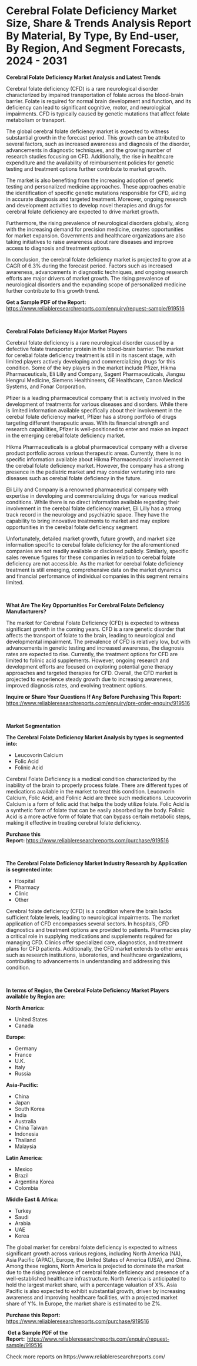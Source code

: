 <p><h1>Cerebral Folate Deficiency Market Size, Share & Trends Analysis Report By Material, By Type, By End-user, By Region, And Segment Forecasts, 2024 - 2031</h1></p><p><strong>Cerebral Folate Deficiency Market Analysis and Latest Trends</strong></p>
<p><p>Cerebral folate deficiency (CFD) is a rare neurological disorder characterized by impaired transportation of folate across the blood-brain barrier. Folate is required for normal brain development and function, and its deficiency can lead to significant cognitive, motor, and neurological impairments. CFD is typically caused by genetic mutations that affect folate metabolism or transport.</p><p>The global cerebral folate deficiency market is expected to witness substantial growth in the forecast period. This growth can be attributed to several factors, such as increased awareness and diagnosis of the disorder, advancements in diagnostic techniques, and the growing number of research studies focusing on CFD. Additionally, the rise in healthcare expenditure and the availability of reimbursement policies for genetic testing and treatment options further contribute to market growth.</p><p>The market is also benefiting from the increasing adoption of genetic testing and personalized medicine approaches. These approaches enable the identification of specific genetic mutations responsible for CFD, aiding in accurate diagnosis and targeted treatment. Moreover, ongoing research and development activities to develop novel therapies and drugs for cerebral folate deficiency are expected to drive market growth.</p><p>Furthermore, the rising prevalence of neurological disorders globally, along with the increasing demand for precision medicine, creates opportunities for market expansion. Governments and healthcare organizations are also taking initiatives to raise awareness about rare diseases and improve access to diagnosis and treatment options.</p><p>In conclusion, the cerebral folate deficiency market is projected to grow at a CAGR of 6.3% during the forecast period. Factors such as increased awareness, advancements in diagnostic techniques, and ongoing research efforts are major drivers of market growth. The rising prevalence of neurological disorders and the expanding scope of personalized medicine further contribute to this growth trend.</p></p>
<p><strong>Get a Sample PDF of the Report:&nbsp;</strong> <a href="https://www.reliableresearchreports.com/enquiry/request-sample/919516">https://www.reliableresearchreports.com/enquiry/request-sample/919516</a></p>
<p>&nbsp;</p>
<p><strong>Cerebral Folate Deficiency Major Market Players</strong></p>
<p><p>Cerebral folate deficiency is a rare neurological disorder caused by a defective folate transporter protein in the blood-brain barrier. The market for cerebal folate deficiency treatment is still in its nascent stage, with limited players actively developing and commercializing drugs for this condition. Some of the key players in the market include Pfizer, Hikma Pharmaceuticals, Eli Lilly and Company, Sagent Pharmaceuticals, Jiangsu Hengrui Medicine, Siemens Healthineers, GE Healthcare, Canon Medical Systems, and Fonar Corporation.</p><p>Pfizer is a leading pharmaceutical company that is actively involved in the development of treatments for various diseases and disorders. While there is limited information available specifically about their involvement in the cerebal folate deficiency market, Pfizer has a strong portfolio of drugs targeting different therapeutic areas. With its financial strength and research capabilities, Pfizer is well-positioned to enter and make an impact in the emerging cerebal folate deficiency market.</p><p>Hikma Pharmaceuticals is a global pharmaceutical company with a diverse product portfolio across various therapeutic areas. Currently, there is no specific information available about Hikma Pharmaceuticals' involvement in the cerebal folate deficiency market. However, the company has a strong presence in the pediatric market and may consider venturing into rare diseases such as cerebal folate deficiency in the future.</p><p>Eli Lilly and Company is a renowned pharmaceutical company with expertise in developing and commercializing drugs for various medical conditions. While there is no direct information available regarding their involvement in the cerebal folate deficiency market, Eli Lilly has a strong track record in the neurology and psychiatric space. They have the capability to bring innovative treatments to market and may explore opportunities in the cerebal folate deficiency segment.</p><p>Unfortunately, detailed market growth, future growth, and market size information specific to cerebal folate deficiency for the aforementioned companies are not readily available or disclosed publicly. Similarly, specific sales revenue figures for these companies in relation to cerebal folate deficiency are not accessible. As the market for cerebal folate deficiency treatment is still emerging, comprehensive data on the market dynamics and financial performance of individual companies in this segment remains limited.</p></p>
<p>&nbsp;</p>
<p><strong>What Are The Key Opportunities For Cerebral Folate Deficiency Manufacturers?</strong></p>
<p><p>The market for Cerebral Folate Deficiency (CFD) is expected to witness significant growth in the coming years. CFD is a rare genetic disorder that affects the transport of folate to the brain, leading to neurological and developmental impairment. The prevalence of CFD is relatively low, but with advancements in genetic testing and increased awareness, the diagnosis rates are expected to rise. Currently, the treatment options for CFD are limited to folinic acid supplements. However, ongoing research and development efforts are focused on exploring potential gene therapy approaches and targeted therapies for CFD. Overall, the CFD market is projected to experience steady growth due to increasing awareness, improved diagnosis rates, and evolving treatment options.</p></p>
<p><strong>Inquire or Share Your Questions If Any Before Purchasing This Report:</strong> <a href="https://www.reliableresearchreports.com/enquiry/pre-order-enquiry/919516">https://www.reliableresearchreports.com/enquiry/pre-order-enquiry/919516</a></p>
<p>&nbsp;</p>
<p><strong>Market Segmentation</strong></p>
<p><strong>The Cerebral Folate Deficiency Market Analysis by types is segmented into:</strong></p>
<p><ul><li>Leucovorin Calcium</li><li>Folic Acid</li><li>Folinic Acid</li></ul></p>
<p><p>Cerebral Folate Deficiency is a medical condition characterized by the inability of the brain to properly process folate. There are different types of medications available in the market to treat this condition. Leucovorin Calcium, Folic Acid, and Folinic Acid are three such medications. Leucovorin Calcium is a form of folic acid that helps the body utilize folate. Folic Acid is a synthetic form of folate that can be easily absorbed by the body. Folinic Acid is a more active form of folate that can bypass certain metabolic steps, making it effective in treating cerebral folate deficiency.</p></p>
<p><strong>Purchase this Report:&nbsp;</strong><a href="https://www.reliableresearchreports.com/purchase/919516">https://www.reliableresearchreports.com/purchase/919516</a></p>
<p>&nbsp;</p>
<p><strong>The Cerebral Folate Deficiency Market Industry Research by Application is segmented into:</strong></p>
<p><ul><li>Hospital</li><li>Pharmacy</li><li>Clinic</li><li>Other</li></ul></p>
<p><p>Cerebral folate deficiency (CFD) is a condition where the brain lacks sufficient folate levels, leading to neurological impairments. The market application of CFD encompasses several sectors. In hospitals, CFD diagnostics and treatment options are provided to patients. Pharmacies play a critical role in supplying medications and supplements required for managing CFD. Clinics offer specialized care, diagnostics, and treatment plans for CFD patients. Additionally, the CFD market extends to other areas such as research institutions, laboratories, and healthcare organizations, contributing to advancements in understanding and addressing this condition.</p></p>
<p>&nbsp;</p>
<p><strong>In terms of Region, the Cerebral Folate Deficiency Market Players available by Region are:</strong></p>
<p>
    <p> <strong> North America: </strong>
        <ul>
            <li>United States</li>
            <li>Canada</li>
        </ul>
        </p> 
    <p> <strong> Europe: </strong>
        <ul>
            <li>Germany</li>
            <li>France</li>
            <li>U.K.</li>
            <li>Italy</li>
            <li>Russia</li>
        </ul>
        </p> 
    <p> <strong> Asia-Pacific: </strong>
        <ul>
            <li>China</li>
            <li>Japan</li>
            <li>South Korea</li>
            <li>India</li>
            <li>Australia</li>
            <li>China Taiwan</li>
            <li>Indonesia</li>
            <li>Thailand</li>
            <li>Malaysia</li>
        </ul>
        </p> 
    <p> <strong> Latin America: </strong>
        <ul>
            <li>Mexico</li>
            <li>Brazil</li>
            <li>Argentina Korea</li>
            <li>Colombia</li>
        </ul>
        </p> 
    <p> <strong> Middle East & Africa: </strong>
        <ul>
            <li>Turkey</li>
            <li>Saudi</li>
            <li>Arabia</li>
            <li>UAE</li>
            <li>Korea</li>
        </ul>
    </p>
    </p>
<p><p>The global market for cerebral folate deficiency is expected to witness significant growth across various regions, including North America (NA), Asia Pacific (APAC), Europe, the United States of America (USA), and China. Among these regions, North America is projected to dominate the market due to the rising prevalence of cerebral folate deficiency and presence of a well-established healthcare infrastructure. North America is anticipated to hold the largest market share, with a percentage valuation of X%. Asia Pacific is also expected to exhibit substantial growth, driven by increasing awareness and improving healthcare facilities, with a projected market share of Y%. In Europe, the market share is estimated to be Z%.</p></p>
<p><strong>Purchase this Report: </strong><a href="https://www.reliableresearchreports.com/purchase/919516">https://www.reliableresearchreports.com/purchase/919516</a></p>
<p>&nbsp;<strong>Get a Sample PDF of the Report:&nbsp;&nbsp;</strong><a href="https://www.reliableresearchreports.com/enquiry/request-sample/919516">https://www.reliableresearchreports.com/enquiry/request-sample/919516</a></p>
<p><strong></strong></p>
<p>Check more reports on https://www.reliableresearchreports.com/</p>